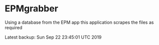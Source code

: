 # EPMgrabber
Using a database from the EPM app this application scrapes the files as required


Latest backup: Sun Sep 22 23:45:01 UTC 2019
